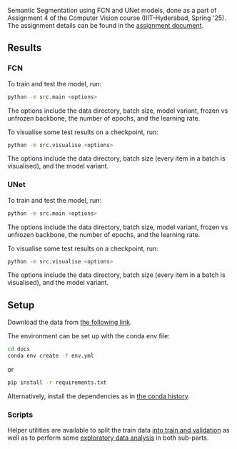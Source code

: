 Semantic Segmentation using FCN and UNet models, done as a part of Assignment 4 of the Computer Vision course (IIIT-Hyderabad, Spring '25). The assignment details can be found in the [assignment document](./docs/CV_S25_A4.pdf).

## Results

### FCN

To train and test the model, run: 
```sh
python -m src.main <options>
```
The options include the data directory, batch size, model variant, frozen vs unfrozen backbone, the number of epochs, and the learning rate. 

To visualise some test results on a checkpoint, run: 
```sh
python -m src.visualise <options>
```
The options include the data directory, batch size (every item in a batch is visualised), and the model variant. 

### UNet

To train and test the model, run: 
```sh
python -m src.main <options>
```
The options include the data directory, batch size, model variant, frozen vs unfrozen backbone, the number of epochs, and the learning rate. 

To visualise some test results on a checkpoint, run: 
```sh
python -m src.visualise <options>
```
The options include the data directory, batch size (every item in a batch is visualised), and the model variant. 


## Setup

Download the data from [the following link](https://drive.google.com/drive/folders/1s2ZgwawnZyZXc5eei5cWmgV2A7UXOrMV?usp=sharing).

The environment can be set up with the conda env file:

```sh
cd docs
conda env create -f env.yml
```

or

```sh
pip install -r requirements.txt
```

Alternatively, install the dependencies as in [the conda history](./docs/env-hist.yml).

### Scripts
Helper utilities are available to split the train data [into train and validation](./q1/scripts/split.py) as well as to perform some [exploratory data analysis](./q1/scripts/eda.py) in both sub-parts. 
